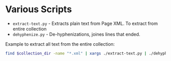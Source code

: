 # Various Scripts

* ``extract-text.py`` - Extracts plain text from Page XML. To extract from entire collection
* ``dehyphenize.py`` - De-hyphenizations, joines lines that ended.

Example to extract all text from the entire collection:

```bash
find $collection_dir -name "*.xml" | xargs ./extract-text.py | ./dehyphenize.py >> all.txt
```




